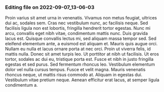 

### Editing file on 2022-09-07_13-06-03

Proin varius sit amet urna in venenatis. Vivamus non metus feugiat, ultrices dui ac, sodales sem. Cras nec vestibulum nunc, ac facilisis neque. Sed facilisis ligula non est lobortis, fringilla hendrerit tortor egestas. Nunc mi arcu, convallis eget nibh vitae, condimentum mattis nunc. Duis gravida lacus est. Quisque convallis lectus mi, sed aliquam massa tempor sed. Sed eleifend elementum ante, a euismod est aliquam et. Mauris quis augue orci.
Nullam eu nulla et lacus ornare porta at nec orci. Proin ut viverra felis, id mattis nulla. Donec sit amet turpis leo. Ut porttitor at nibh ut facilisis. Ut eros tortor, sodales ac dui eu, tristique porta est. Fusce et nibh in justo fringilla egestas et sed purus. Sed fermentum rhoncus leo. Vestibulum elementum dolor vel nulla cursus tempus. Fusce et velit magna. Mauris venenatis rhoncus neque, ut mattis risus commodo at. Aliquam in egestas dui. Vestibulum vitae pretium neque. Aenean efficitur erat lacus, at semper ligula condimentum a.


